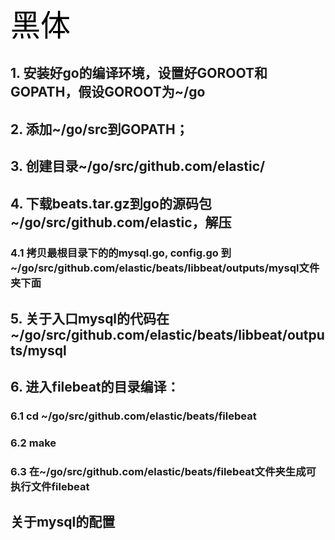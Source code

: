 <font color=black size=12 face="黑体">黑体</font>
## 1. 安装好go的编译环境，设置好GOROOT和GOPATH，假设GOROOT为~/go
## 2. 添加~/go/src到GOPATH；
## 3. 创建目录~/go/src/github.com/elastic/ 
## 4. 下载beats.tar.gz到go的源码包~/go/src/github.com/elastic，解压
### 4.1 拷贝最根目录下的的mysql.go, config.go 到~/go/src/github.com/elastic/beats/libbeat/outputs/mysql文件夹下面
## 5. 关于入口mysql的代码在~/go/src/github.com/elastic/beats/libbeat/outputs/mysql

## 6. 进入filebeat的目录编译：
### 6.1 cd ~/go/src/github.com/elastic/beats/filebeat
### 6.2 make 
### 6.3 在~/go/src/github.com/elastic/beats/filebeat文件夹生成可执行文件filebeat

## 关于mysql的配置


